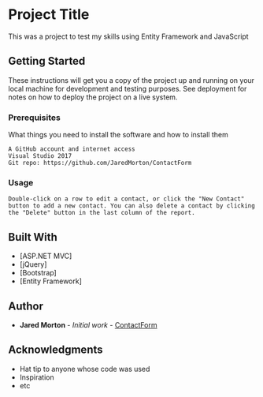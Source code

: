 ﻿# Project Title

This was a project to test my skills using Entity Framework and JavaScript

## Getting Started

These instructions will get you a copy of the project up and running on your local machine for development and testing purposes. See deployment for notes on how to deploy the project on a live system.

### Prerequisites

What things you need to install the software and how to install them

```
A GitHub account and internet access
Visual Studio 2017
Git repo: https://github.com/JaredMorton/ContactForm
```

### Usage

```
Double-click on a row to edit a contact, or click the "New Contact" button to add a new contact. You can also delete a contact by clicking the "Delete" button in the last column of the report.
```

## Built With

* [ASP.NET MVC]
* [jQuery]
* [Bootstrap]
* [Entity Framework]

## Author

* **Jared Morton** - *Initial work* - [ContactForm](https://github.com/JaredMorton/ContactForm)

## Acknowledgments

* Hat tip to anyone whose code was used
* Inspiration
* etc

